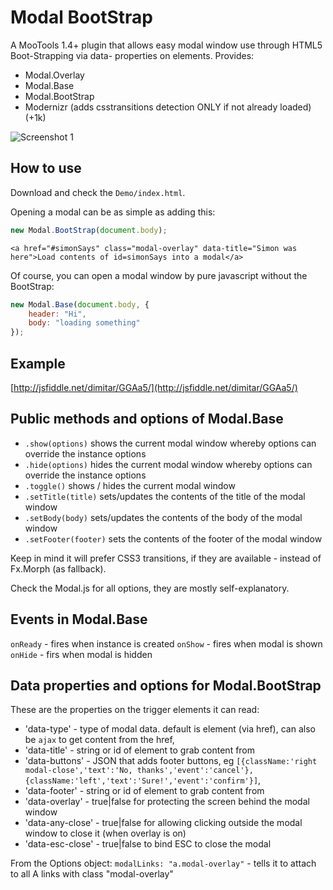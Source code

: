 Modal BootStrap
===============

A MooTools 1.4+ plugin that allows easy modal window use through HTML5 Boot-Strapping via data- properties on elements.
Provides:

  - Modal.Overlay
  - Modal.Base
  - Modal.BootStrap
  - Modernizr (adds csstransitions detection ONLY if not already loaded) (+1k)

![Screenshot 1](http://fragged.org/img/Modal.BootStrap.png)

How to use
----------

Download and check the `Demo/index.html`.

Opening a modal can be as simple as adding this:

```javascript
new Modal.BootStrap(document.body);
```

`<a href="#simonSays" class="modal-overlay" data-title="Simon was here">Load contents of id=simonSays into a modal</a>`

Of course, you can open a modal window by pure javascript without the BootStrap:

```javascript
new Modal.Base(document.body, {
    header: "Hi",
    body: "loading something"
});
```

Example
-------

[http://jsfiddle.net/dimitar/GGAa5/](http://jsfiddle.net/dimitar/GGAa5/)


Public methods and options of Modal.Base
----------------------------------------

- `.show(options)` shows the current modal window whereby options can override the instance options
- `.hide(options)` hides the current modal window whereby options can override the instance options
- `.toggle()` shows / hides the current modal window
- `.setTitle(title)` sets/updates the contents of the title of the modal window
- `.setBody(body)` sets/updates the contents of the body of the modal window
- `.setFooter(footer)` sets the contents of the footer of the modal window

Keep in mind it will prefer CSS3 transitions, if they are available - instead of Fx.Morph (as fallback).

Check the Modal.js for all options, they are mostly self-explanatory.

Events in Modal.Base
--------------------

`onReady` - fires when instance is created
`onShow` - fires when modal is shown
`onHide` - firs when modal is hidden

Data properties and options for Modal.BootStrap
-----------------------------------------------

These are the properties on the trigger elements it can read:

- 'data-type' - type of modal data. default is element (via href), can also be `ajax` to get content from the href,
- 'data-title' - string or id of element to grab content from
- 'data-buttons' - JSON that adds footer buttons, eg `[{className:'right modal-close','text':'No, thanks','event':'cancel'},{className:'left','text':'Sure!','event':'confirm'}]`,
- 'data-footer' - string or id of element to grab content from
- 'data-overlay' - true|false for protecting the screen behind the modal window
- 'data-any-close' - true|false for allowing clicking outside the modal window to close it (when overlay is on)
- 'data-esc-close' - true|false to bind ESC to close the modal

From the Options object:
`modalLinks: "a.modal-overlay"` - tells it to attach to all A links with class "modal-overlay"

